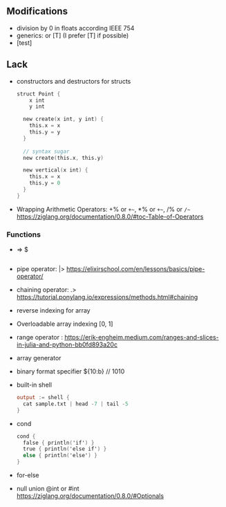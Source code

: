 ## Modifications
- division by 0 in floats according IEEE 754
- generics: <T> or [T] (I prefer [T] if possible)
- [test]

## Lack
- constructors and destructors for structs
  ```v
  struct Point {
	  x int
	  y int

    new create(x int, y int) {
      this.x = x
      this.y = y
    }
    
    // syntax sugar
    new create(this.x, this.y)
  
    new vertical(x int) {
      this.x = x
      this.y = 0
    }
  }
  ```
- Wrapping Arithmetic Operators: +% or `+~`, *% or `+~`, /% or `/~` https://ziglang.org/documentation/0.8.0/#toc-Table-of-Operators

### Functions
- => $
  ```v
  ```
- pipe operator: |> https://elixirschool.com/en/lessons/basics/pipe-operator/
- chaining operator: .> https://tutorial.ponylang.io/expressions/methods.html#chaining

- reverse indexing for array
- Overloadable array indexing [0, 1]
- range operator : https://erik-engheim.medium.com/ranges-and-slices-in-julia-and-python-bb0fd893a20c
- array generator

- binary format specifier ${10:b} // 1010
- built-in shell
  ```v
  output := shell {
    cat sample.txt | head -7 | tail -5
  }
  ```
- cond
  ```v
  cond {
    false { println('if') }
    true { println('else if') }
    else { println('else') }
  }
  ```
- for-else
- null union @int or #int  https://ziglang.org/documentation/0.8.0/#Optionals

